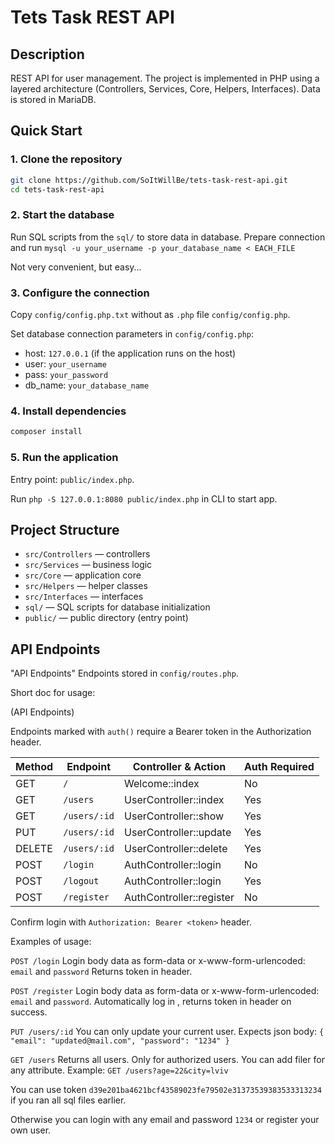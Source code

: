 # Tets Task REST API

## Description
REST API for user management. The project is implemented in PHP using a layered architecture (Controllers, Services, Core, Helpers, Interfaces). Data is stored in MariaDB.

## Quick Start

### 1. Clone the repository
```bash
git clone https://github.com/SoItWillBe/tets-task-rest-api.git
cd tets-task-rest-api
```

### 2. Start the database
Run SQL scripts from the `sql/` to store data in database.
Prepare connection and run 
`mysql -u your_username -p your_database_name < EACH_FILE`

Not very convenient, but easy...

### 3. Configure the connection
Copy `config/config.php.txt` without as `.php` file `config/config.php`.

Set database connection parameters in `config/config.php`:
- host: `127.0.0.1` (if the application runs on the host)
- user: `your_username`
- pass: `your_password`
- db_name: `your_database_name`

### 4. Install dependencies
```bash
composer install
```

### 5. Run the application
Entry point: `public/index.php`.

Run `php -S 127.0.0.1:8080 public/index.php` in CLI to start app.

## Project Structure
- `src/Controllers` — controllers
- `src/Services` — business logic
- `src/Core` — application core
- `src/Helpers` — helper classes
- `src/Interfaces` — interfaces
- `sql/` — SQL scripts for database initialization
- `public/` — public directory (entry point)

## API Endpoints
"API Endpoints"
Endpoints stored in `config/routes.php`.

Short doc for usage:

(API Endpoints)

Endpoints marked with `auth()` require a Bearer token in the Authorization header.

| Method | Endpoint     | Controller & Action         | Auth Required |
|--------|--------------|----------------------------|--------------|
| GET    | `/`          | Welcome::index             | No           |
| GET    | `/users`     | UserController::index      | Yes          |
| GET    | `/users/:id` | UserController::show       | Yes          |
| PUT    | `/users/:id` | UserController::update     | Yes          |
| DELETE | `/users/:id` | UserController::delete     | Yes          |
| POST   | `/login`     | AuthController::login      | No           |
| POST   | `/logout`    | AuthController::login      | Yes          |
| POST   | `/register`  | AuthController::register   | No           |

Confirm login with `Authorization: Bearer <token>` header.

Examples of usage:

`POST /login`
Login body data as form-data or x-www-form-urlencoded:
`email` and `password`
Returns token in header.

`POST /register`
Login body data as form-data or x-www-form-urlencoded:
`email` and `password`.
Automatically log in , returns token in header on success.

`PUT /users/:id`
You can only update your current user.
Expects json body:
`
{
    "email": "updated@mail.com",
    "password": "1234"
}
`

`GET /users`
Returns all users. Only for authorized users.
You can add filer for any attribute. Example:
`GET /users?age=22&city=lviv`



You can use token `d39e201ba4621bcf43589023fe79502e31373539383533313234` if you ran all sql files earlier.

Otherwise you can login with any email and password `1234` or register your own user.